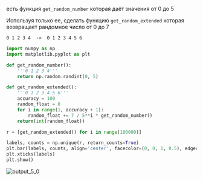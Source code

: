 есть функция `get_random_number`
которая даёт значения от 0 до 5

Используя только ее, сделать функцию `get_random_extended`
которая возвращает рандомное число от 0 до 7

```
0 1 2 3 4  ->  0 1 2 3 4 5 6
```

```python
import numpy as np
import matplotlib.pyplot as plt
```


```python
def get_random_number():
    '''0 1 2 3 4'''
    return np.random.randint(0, 5)
```


```python
def get_random_extended():
    '''0 1 2 3 4 5 6'''
    accuracy = 100
    random_float = 0
    for i in range(1, accuracy + 1):
        random_float += 7 / 5**i * get_random_number()
    return(int(random_float))
```


```python
r = [get_random_extended() for i in range(100000)]
```


```python
labels, counts = np.unique(r, return_counts=True)
plt.bar(labels, counts, align='center', facecolor=(0, 0, 1, 0.5), edgecolor='black')
plt.xticks(labels)
plt.show()
```


![output_5_0](https://user-images.githubusercontent.com/5549677/46347122-16afb800-c653-11e8-87ae-f3c2c701e114.png)
